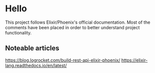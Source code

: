 # Hello

This project follows Elixir/Phoenix's official documentation. Most of the comments have been placed in order to better understand project functionality. 

## Noteable articles

https://blog.logrocket.com/build-rest-api-elixir-phoenix/
https://elixir-lang.readthedocs.io/en/latest/
